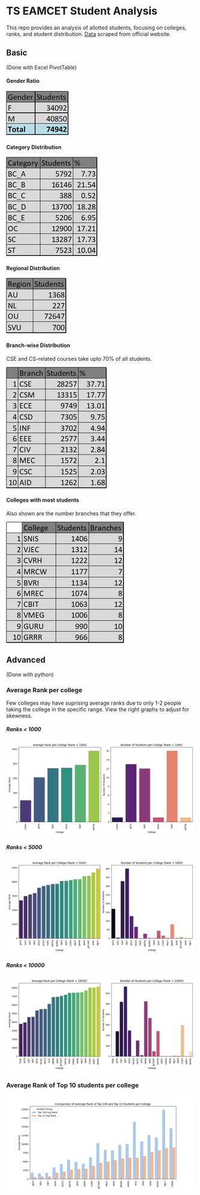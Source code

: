 # TS EAMCET Student Analysis

This repo provides an analysis of allotted students, focusing on colleges, ranks, and student distribution. 
[Data](colleges.xlsx) scraped from official website. 
## Basic
(Done with Excel PivotTable)

#### Gender Ratio
![](images/Picture10.png)

#### Category Distribution
![](images/Picture9.png)

#### Regional Distribution
![](images/Picture8.png)

#### Branch-wise Distribution
CSE and CS-related courses take upto 70% of all students.

![](images/Picture7.png)

#### Colleges with most students 
Also shown are the number branches that they offer.

![](images/Picture6.png)

## Advanced
(Done with python)

### Average Rank per college
Few colleges may have suprising average ranks due to only 1-2 people taking the college in the specific range. View the right graphs to adjust for skewness.

##### Ranks < 1000
![](images/arc1000.png)

##### Ranks < 5000
![](images/arc5000.png)

##### Ranks < 10000
![](images/arc10000.png)

### Average Rank of Top 10 students per college
![](images/topnc.png)